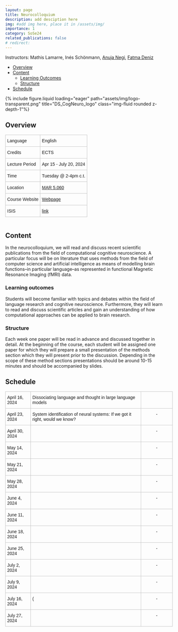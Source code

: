 ```yaml
---
layout: page
title: Neurocolloquium
description: add desciption here
img: #add img here, place it in /assets/img/
importance: 1
category: SoSe24
related_publications: false
# redirect:
---
```


Instructors: Mathis Lamarre, Inés Schönmann, [Anuja Negi](https://anujanegi.me/), [Fatma Deniz](https://www.fatmanet.com/)

- [Overview](#overview)
- [Content](#content)
  - [Learning Outcomes](#learning-outcomes)
  - [Structure](#structure)
- [Schedule](#schedule)


<div class="row">
    <div class="col-sm mt-3 mt-md-0">
        {% include figure.liquid loading="eager" path="assets/img/logo-transparent.png" title="DS_CogNeuro_logo" class="img-fluid rounded z-depth-1"%}
    </div>
</div>

## Overview

<style type="text/css">
.tg  {border-collapse:collapse;border-spacing:0;margin:0px auto;}
.tg td{border-color:black;border-style:solid;border-width:1px;font-family:Arial, sans-serif;font-size:14px;
  overflow:hidden;padding:10px 5px;word-break:normal;}
.tg th{border-color:black;border-style:solid;border-width:1px;font-family:Arial, sans-serif;font-size:14px;
  font-weight:normal;overflow:hidden;padding:10px 5px;word-break:normal;}
.tg .tg-wo29{border-color:#c0c0c0;text-align:left;vertical-align:top}
</style>
<table class="tg" style="undefined;table-layout: fixed; width: 750px">
<!-- <colgroup>
<col style="width: 204px">
<col style="width: 675px">
</colgroup> -->
<tbody>
  <tr>
    <td class="tg-wo29"><span style="font-weight:400;font-style:normal;text-decoration:none;background-color:transparent">Language</span></td>
    <td class="tg-wo29">English</td>
  </tr>
  <tr>
    <td class="tg-wo29">Credits</td>
    <td class="tg-wo29"> ECTS</td>
  </tr>
  <tr>
    <td class="tg-wo29">Lecture Period</td>
    <td class="tg-wo29">Apr 15 - July 20, 2024</td>
  </tr>
  <tr>
    <td class="tg-wo29">Time</td>
    <td class="tg-wo29">Tuesday @ 2-4pm c.t.</td>
  </tr>
  <tr>
    <td class="tg-wo29">Location</td>
    <td class="tg-wo29"><a href="https://maps.app.goo.gl/MhXJw12oPjEhnDbt6" target="_blank" rel="noopener noreferrer">MAR 5.060</a></td>
  </tr>
  <tr>
    <td class="tg-wo29">Course Website</td>
    <td class="tg-wo29"><a href="https://denizenslab.github.io/teaching/seminars/Neurocolloqium/" target="_blank" rel="noopener noreferrer">Webpage</a></td>
  </tr>
  <tr>
    <td class="tg-wo29">ISIS</td>
    <td class="tg-wo29"><a href="" target="_blank" rel="noopener noreferrer">link</a></td>
  </tr>
</tbody>
</table>
<br>

## Content
In the neurocolloquium, we will read and discuss recent scientific publications from the field of computational cognitive neuroscience. 
A particular focus will be on literature that uses methods from the field of computer science and artificial intelligence as means of modelling brain functions–in particular language–as represented in functional Magnetic Resonance Imaging (fMRI) data. 

### Learning outcomes
Students will become familiar with topics and debates within the field of language research and cognitive neuroscience. 
Furthermore, they will learn to read and discuss scientific articles and gain an understanding of how computational approaches can be applied to brain research. 

### Structure
Each week one paper will be read in advance and discussed together in detail. 
At the beginning of the course, each student will be assigned one paper for which they will prepare a small presentation of the methods section which they will present prior to the discussion. 
Depending in the scope of these method sections presentations should be around 10-15 minutes and should be accompanied by slides. 


## Schedule
<style type="text/css">
.tg  {border-collapse:collapse;border-spacing:0;margin:0px auto;}
.tg td{border-color:black;border-style:solid;border-width:1px;font-family:Arial, sans-serif;font-size:14px;
  overflow:hidden;padding:10px 5px;word-break:normal;}
.tg th{border-color:black;border-style:solid;border-width:1px;font-family:Arial, sans-serif;font-size:14px;
  font-weight:normal;overflow:hidden;padding:10px 5px;word-break:normal;}
.tg .tg-wo29{border-color:#c0c0c0;text-align:left;vertical-align:top}
.tg .tg-fzdr{border-color:#c0c0c0;text-align:center;vertical-align:top}
</style>
<table class="tg" style="undefined;table-layout: fixed; width: 750px">
<colgroup>
<col style="width: 80px">
<col style="width: 350px">
<col style="width: 100px">
</colgroup>
<tbody>
  <tr>
    <td class="tg-wo29">April 16, 2024</td>
    <td class="tg-wo29">Dissociating language and thought in large language models</td>
    <td class="tg-fzdr"href="https://www.cell.com/trends/cognitive-sciences/fulltext/S1364-6613(24)00027-5"</td>
  </tr>
  <tr>
    <td class="tg-wo29">April 23, 2024</td>
    <td class="tg-wo29">System identification of neural systems: If we got it right, would we know?</td>
    <td class="tg-fzdr">-</td>
  </tr>
  <tr>
    <td class="tg-wo29">April 30, 2024</td>
    <td class="tg-wo29"></td>
    <td class="tg-fzdr">-</td>
  </tr>
  <tr>
    <td class="tg-wo29">May 14, 2024</td>
    <td class="tg-wo29"></td>
    <td class="tg-fzdr">-</td>
  </tr>
  <tr>
    <td class="tg-wo29">May 21, 2024</td>
    <td class="tg-wo29"></td>
    <td class="tg-fzdr">-</td>
  </tr>
  <tr>
    <td class="tg-wo29">May 28, 2024</td>
    <td class="tg-wo29"></td>
    <td class="tg-fzdr">-</td>
  </tr>
  <tr>
    <td class="tg-wo29">June 4, 2024</td>
    <td class="tg-wo29"></td>
    <td class="tg-fzdr">-</td>
  </tr>
  <tr>
    <td class="tg-wo29">June 11, 2024</td>
    <td class="tg-wo29"></td>
    <td class="tg-fzdr">-</td>
  </tr>
  <tr>
    <td class="tg-wo29">June 18, 2024</td>
    <td class="tg-wo29"></td>
    <td class="tg-fzdr">-</td>
  </tr>
  <tr>
    <td class="tg-wo29">June 25, 2024</td>
    <td class="tg-wo29"></td>
    <td class="tg-fzdr">-</td>
  </tr>
  <tr>
    <td class="tg-wo29">July 2, 2024</td>
    <td class="tg-wo29"></td>
    <td class="tg-fzdr">-</td>
  </tr>
  <tr>
    <td class="tg-wo29">July 9, 2024</td>
    <td class="tg-wo29"></td>
    <td class="tg-fzdr">-</td>
  </tr>
  <tr>
    <td class="tg-wo29">July 16, 2024</td>
    <td class="tg-wo29">(</td>
    <td class="tg-fzdr">-</td>
  </tr>
  <tr>
    <td class="tg-wo29">July 27, 2024</td>
    <td class="tg-wo29"></td>
    <td class="tg-fzdr">-</td>
  </tr>
</tbody>
</table>
<br>
